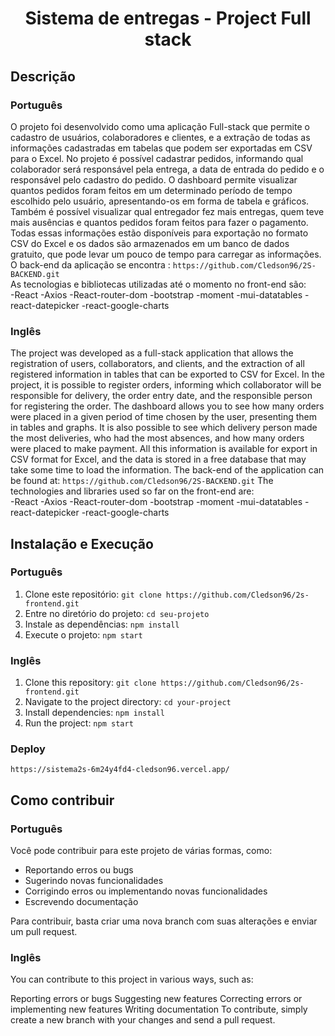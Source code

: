 <h1 align="center"> Sistema de entregas - Project Full stack </h1>



## Descrição
### Português

O projeto foi desenvolvido como uma aplicação Full-stack que permite o cadastro de usuários, colaboradores e clientes, e a extração de todas as informações cadastradas em tabelas que podem ser exportadas em CSV para o Excel.
No projeto é possível cadastrar pedidos, informando qual colaborador será responsável pela entrega, a data de entrada do pedido e o responsável pelo cadastro do pedido. O dashboard permite visualizar quantos pedidos foram feitos em um determinado período de tempo escolhido pelo usuário, apresentando-os em forma de tabela e gráficos. Também é possível visualizar qual entregador fez mais entregas, quem teve mais ausências e quantos pedidos foram feitos para fazer o pagamento. Todas essas informações estão disponíveis para exportação no formato CSV do Excel e os dados são armazenados em um banco de dados gratuito, que pode levar um pouco de tempo para carregar as informações.
O back-end da aplicação se encontra : `https://github.com/Cledson96/2S-BACKEND.git`   
As tecnologias e bibliotecas utilizadas até o momento no front-end são:    
-React
-Axios
-React-router-dom
-bootstrap
-moment
-mui-datatables
-react-datepicker
-react-google-charts



### Inglês
The project was developed as a full-stack application that allows the registration of users, collaborators, and clients, and the extraction of all registered information in tables that can be exported to CSV for Excel.
In the project, it is possible to register orders, informing which collaborator will be responsible for delivery, the order entry date, and the responsible person for registering the order. The dashboard allows you to see how many orders were placed in a given period of time chosen by the user, presenting them in tables and graphs. It is also possible to see which delivery person made the most deliveries, who had the most absences, and how many orders were placed to make payment. All this information is available for export in CSV format for Excel, and the data is stored in a free database that may take some time to load the information.
The back-end of the application can be found at: `https://github.com/Cledson96/2S-BACKEND.git`
The technologies and libraries used so far on the front-end are:    
-React
-Axios
-React-router-dom
-bootstrap
-moment
-mui-datatables
-react-datepicker
-react-google-charts

## Instalação e Execução
### Português
1. Clone este repositório: `git clone https://github.com/Cledson96/2s-frontend.git`
2. Entre no diretório do projeto: `cd seu-projeto`
3. Instale as dependências: `npm install`
4. Execute o projeto: `npm start`

### Inglês
1. Clone this repository: `git clone https://github.com/Cledson96/2s-frontend.git`
2. Navigate to the project directory: `cd your-project`
3. Install dependencies: `npm install`
4. Run the project: `npm start`

### Deploy
`https://sistema2s-6m24y4fd4-cledson96.vercel.app/`

## Como contribuir
### Português
Você pode contribuir para este projeto de várias formas, como:

- Reportando erros ou bugs
- Sugerindo novas funcionalidades
- Corrigindo erros ou implementando novas funcionalidades
- Escrevendo documentação

Para contribuir, basta criar uma nova branch com suas alterações e enviar um pull request.

### Inglês

You can contribute to this project in various ways, such as:

Reporting errors or bugs
Suggesting new features
Correcting errors or implementing new features
Writing documentation
To contribute, simply create a new branch with your changes and send a pull request.
